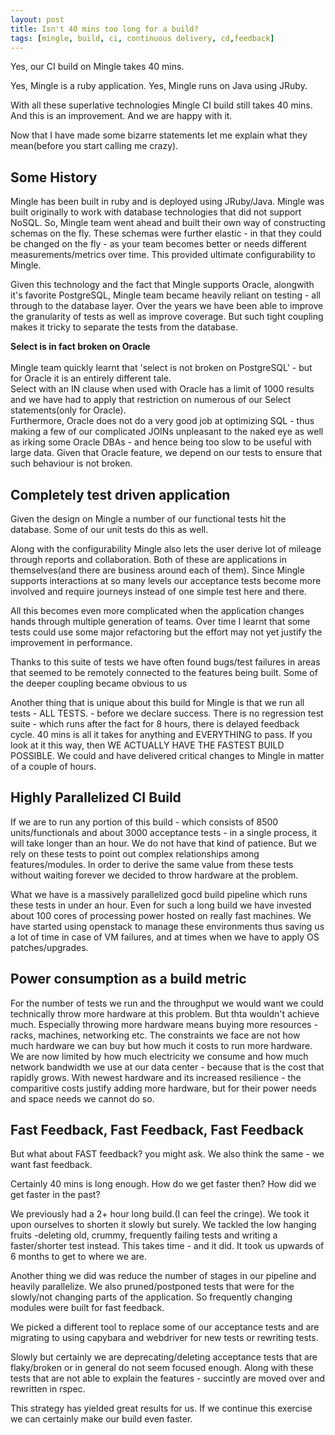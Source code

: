 ```yaml
---
layout: post
title: Isn't 40 mins too long for a build?
tags: [mingle, build, ci, continuous delivery, cd,feedback]
---
```


Yes, our CI build on Mingle takes 40 mins.

Yes, Mingle is a ruby application. Yes, Mingle runs on Java using JRuby.

With all these superlative technologies Mingle CI build still takes 40 mins. And this is an improvement. And we are happy with it.

Now that I have made some bizarre statements let me explain what they mean(before you start calling me crazy).

## Some History

Mingle has been built in ruby and is deployed using JRuby/Java. Mingle was built originally to work with database technologies that did not support NoSQL. So, Mingle team went ahead and built their own way of constructing schemas on the fly. These schemas were further elastic - in that they could be changed on the fly - as your team becomes better or needs different measurements/metrics over time. This provided ultimate configurability to Mingle.

Given this technology and the fact that Mingle supports Oracle, alongwith it's favorite PostgreSQL, Mingle team became heavily reliant on testing - all through to the database layer.
Over the years we have been able to improve the granularity of tests as well as improve coverage. But such tight coupling makes it tricky to separate the tests from the database.

<div class="inset">
<b>Select is in fact broken on Oracle</b>
<br/>
<br/>
Mingle team quickly learnt that 'select is not broken on PostgreSQL' - but for Oracle it is an entirely different tale.
<br/>
Select with an IN clause when used with Oracle has a limit of 1000 results and we have had to apply that restriction on numerous of our Select statements(only for Oracle).
<br/>
Furthermore, Oracle does not do a very good job at optimizing SQL - thus making a few of our complicated JOINs unpleasant to the naked eye as well as irking some Oracle DBAs - and hence being too slow to be useful with large data. Given that Oracle feature, we depend on our tests to ensure that such behaviour is not broken.
</div>

## Completely test driven application

Given the design on Mingle a number of our functional tests hit the database. Some of our unit tests do this as well.

Along with the configurability Mingle also lets the user derive lot of mileage through reports and collaboration. Both of these are applications in themselves(and there are business around each of them). Since Mingle supports interactions at so many levels our acceptance tests become more involved and require journeys instead of one simple test here and there.

All this becomes even more complicated when the application changes hands through multiple generation of teams. Over time I learnt that some tests could use some major refactoring but the effort may not yet justify the improvement in performance.

Thanks to this suite of tests we have often found bugs/test failures in areas that seemed to be remotely connected to the features being built. Some of the deeper coupling became obvious to us

Another thing that is unique about this build for Mingle is that we run all tests - ALL TESTS. - before we declare success. There is no regression test suite - which runs after the fact for 8 hours, there is delayed feedback cycle. 40 mins is all it takes for anything and EVERYTHING to pass. If you look at it this way, then WE ACTUALLY HAVE THE FASTEST BUILD POSSIBLE. We could and have delivered critical changes to Mingle in matter of a couple of hours.

## Highly Parallelized CI Build

If we are to run any portion of this build - which consists of 8500 units/functionals and about 3000 acceptance tests - in a single process, it will take longer than an hour. We do not have that kind of patience. But we rely on these tests to point out complex relationships among features/modules. In order to derive the same value from these tests without waiting forever we decided to throw hardware at the problem.

What we have is a massively parallelized gocd build pipeline which runs these tests in under an hour. Even for such a long build we have invested about 100 cores of processing power hosted on really fast machines. We have started using openstack to manage these environments thus saving us a lot of time in case of VM failures, and at times when we have to apply OS patches/upgrades.


## Power consumption as a build metric

For the number of tests we run and the throughput we would want we could technically throw more hardware at this problem. But thta wouldn't achieve much. Especially throwing more hardware means buying more resources - racks, machines, networking etc. The constraints we face are not how much hardware we can buy but how much it costs to run more hardware. We are now limited by how much electricity we consume and how much network bandwidth we use at our data center - because that is the cost that rapidly grows. With newest hardware and its increased resilience - the comparitive costs justify adding more hardware, but for their power needs and space needs we cannot do so.

## Fast Feedback, Fast Feedback, Fast Feedback

But what about FAST feedback? you might ask. We also think the same - we want fast feedback.

Certainly 40 mins is long enough. How do we get faster then? How did we get faster in the past?

We previously had a 2+ hour long build.(I can feel the cringe). We took it upon ourselves to shorten it slowly but surely. We tackled the low hanging fruits -deleting old, crummy, frequently failing tests and writing a faster/shorter test instead. This takes time - and it did. It took us upwards of 6 months to get to where we are.

Another thing we did was reduce the number of stages in our pipeline and heavily parallelize. We also pruned/postponed tests that were for the slowly/not changing parts of the application. So frequently changing modules were built for fast feedback.

We picked a different tool to replace some of our acceptance tests and are migrating to using capybara and webdriver for new tests or rewriting tests.

Slowly but certainly we are deprecating/deleting acceptance tests that are flaky/broken or in general do not seem focused enough. Along with these tests that are not able to explain the features - succintly are moved over and rewritten in rspec.

This strategy has yielded great results for us. If we continue this exercise we can certainly make our build even faster.
